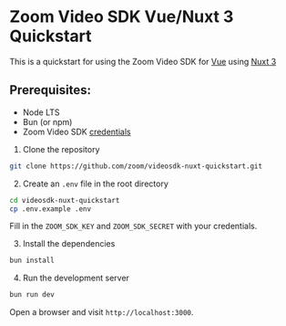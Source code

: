 # Zoom Video SDK Vue/Nuxt 3 Quickstart

This is a quickstart for using the Zoom Video SDK for [Vue](https://vuejs.org/) using [Nuxt 3](https://nuxt.com/)

## Prerequisites:

- Node LTS
- Bun (or npm)
- Zoom Video SDK [credentials](https://developers.zoom.us/docs/video-sdk/get-credentials/)

1. Clone the repository

```bash
git clone https://github.com/zoom/videosdk-nuxt-quickstart.git
```

2. Create an `.env` file in the root directory

```bash
cd videosdk-nuxt-quickstart
cp .env.example .env
```

Fill in the `ZOOM_SDK_KEY` and `ZOOM_SDK_SECRET` with your credentials.

3. Install the dependencies

```bash
bun install
```

4. Run the development server

```bash
bun run dev
```

Open a browser and visit `http://localhost:3000`.
